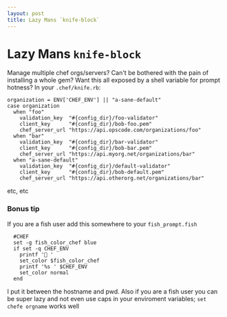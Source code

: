 ```yaml
---
layout: post
title: Lazy Mans `knife-block`
---
```

# Lazy Mans `knife-block`
Manage multiple chef orgs/servers? Can't be bothered with the pain of installing
  a whole gem?  Want this all exposed by a shell variable for prompt hotness? In your `.chef/knife.rb`:

```
organization = ENV['CHEF_ENV'] || "a-sane-default"
case organization
  when "foo"
    validation_key  "#{config_dir}/foo-validator"
    client_key      "#{config_dir}/bob-foo.pem"
    chef_server_url "https://api.opscode.com/organizations/foo"
  when "bar"
    validation_key  "#{config_dir}/bar-validator"
    client_key      "#{config_dir}/bob-bar.pem"
    chef_server_url "https://api.myorg.net/organizations/bar"
  when "a-sane-default"
    validation_key  "#{config_dir}/default-validator"
    client_key      "#{config_dir}/bob-default.pem"
    chef_server_url "https://api.otherorg.net/organizations/bar"
```
etc, etc


### Bonus tip
If you are a fish user add this somewhere to your `fish_prompt.fish`

```
  #CHEF
  set -g fish_color_chef blue
  if set -q CHEF_ENV
    printf '🍴 '
    set_color $fish_color_chef
    printf '%s ' $CHEF_ENV
    set_color normal
  end
```
I put it between the hostname and pwd.
Also if you are a fish user you can be super lazy and not even use caps in your
  enviroment variables; `set chefe orgname` works well
